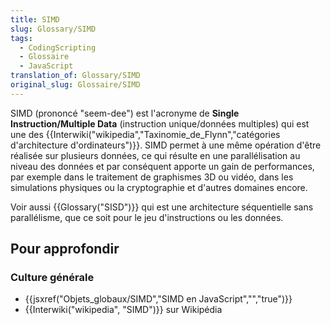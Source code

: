 ```yaml
---
title: SIMD
slug: Glossary/SIMD
tags:
  - CodingScripting
  - Glossaire
  - JavaScript
translation_of: Glossary/SIMD
original_slug: Glossaire/SIMD
---
```

SIMD (prononcé "seem-dee") est l'acronyme de **Single Instruction/Multiple Data** (instruction unique/données multiples) qui est une des {{Interwiki("wikipedia","Taxinomie_de_Flynn","catégories d'architecture d'ordinateurs")}}. SIMD permet à une même opération d'être réalisée sur plusieurs données, ce qui résulte en une parallélisation au niveau des données et par conséquent apporte un gain de performances, par exemple dans le traitement de graphismes 3D ou vidéo, dans les simulations physiques ou la cryptographie et d'autres domaines encore.

Voir aussi {{Glossary("SISD")}} qui est une architecture séquentielle sans parallélisme, que ce soit pour le jeu d'instructions ou les données.

## Pour approfondir

### Culture générale

- {{jsxref("Objets_globaux/SIMD","SIMD en JavaScript","","true")}}
- {{Interwiki("wikipedia", "SIMD")}} sur Wikipédia
